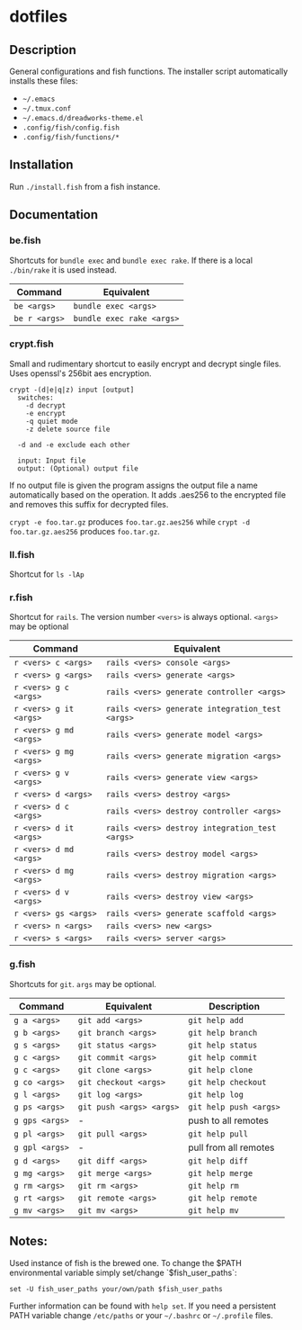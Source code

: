 # dotfiles #

## Description ##

General configurations and fish functions. The installer script
automatically installs these files:

* `~/.emacs`
* `~/.tmux.conf`
* `~/.emacs.d/dreadworks-theme.el`
* `.config/fish/config.fish`
* `.config/fish/functions/*`


## Installation ##

Run `./install.fish` from a fish instance.


## Documentation ##


### be.fish ###

Shortcuts for `bundle exec` and `bundle exec rake`.
If there is a local `./bin/rake` it is used instead.

| Command        | Equivalent                |
|----------------|---------------------------|
| `be <args>`    | `bundle exec <args>`      |
| `be r <args>`  | `bundle exec rake <args>` |



### crypt.fish ###

Small and rudimentary shortcut to easily encrypt and decrypt single
files. Uses openssl's 256bit aes encryption.

```
crypt -(d|e|q|z) input [output]
  switches:
    -d decrypt
    -e encrypt
    -q quiet mode
    -z delete source file

  -d and -e exclude each other

  input: Input file
  output: (Optional) output file
```

If no output file is given the program assigns the output file a name
automatically based on the operation. It adds .aes256 to the encrypted
file and removes this suffix for decrypted files.

`crypt -e foo.tar.gz` produces `foo.tar.gz.aes256` while
`crypt -d foo.tar.gz.aes256` produces `foo.tar.gz`.


### ll.fish ###

Shortcut for `ls -lAp`


### r.fish ###

Shortcut for `rails`. The version number `<vers>` is always
optional. `<args>` may be optional

| Command                 | Equivalent                                      |
|-------------------------|-------------------------------------------------|
| `r <vers> c <args>`     | `rails <vers> console <args>`                   |
| `r <vers> g <args>`     | `rails <vers> generate <args>`                  |
| `r <vers> g c <args>`   | `rails <vers> generate controller <args>`       |
| `r <vers> g it <args>`  | `rails <vers> generate integration_test <args>` |
| `r <vers> g md <args>`  | `rails <vers> generate model <args>`            |
| `r <vers> g mg <args>`  | `rails <vers> generate migration <args>`        |
| `r <vers> g v <args>`   | `rails <vers> generate view <args>`             |
| `r <vers> d <args>`     | `rails <vers> destroy <args>`                   |
| `r <vers> d c <args>`   | `rails <vers> destroy controller <args>`        |
| `r <vers> d it <args>`  | `rails <vers> destroy integration_test <args>`  |
| `r <vers> d md <args>`  | `rails <vers> destroy model <args>`             |
| `r <vers> d mg <args>`  | `rails <vers> destroy migration <args>`         |
| `r <vers> d v <args>`   | `rails <vers> destroy view <args>`              |
| `r <vers> gs <args>`    | `rails <vers> generate scaffold <args>`         |
| `r <vers> n <args>`     | `rails <vers> new <args>`                       |
| `r <vers> s <args>`     | `rails <vers> server <args>`                    |


### g.fish ###

Shortcuts for `git`. `args` may be optional.

| Command        | Equivalent              | Description           |
|----------------|-------------------------|-----------------------|
| `g a <args>`   | `git add <args>`        | `git help add`        |
| `g b <args>`   | `git branch <args>`     | `git help branch`     |
| `g s <args>`   | `git status <args>`     | `git help status`     |
| `g c <args>`   | `git commit <args>`     | `git help commit`     |
| `g c <args>`   | `git clone <args>`      | `git help clone`      |
| `g co <args>`  | `git checkout <args>`   | `git help checkout`   |
| `g l <args>`   | `git log <args>`        | `git help log`        |
| `g ps <args>`  | `git push <args> <args>`| `git help push <args>`|
| `g gps <args>` | -                       | push to all remotes   |
| `g pl <args>`  | `git pull <args>`       | `git help pull`       |
| `g gpl <args>` | -                       | pull from all remotes |
| `g d <args>`   | `git diff <args>`       | `git help diff`       |
| `g mg <args>`  | `git merge <args>`      | `git help merge`      |
| `g rm <args>`  | `git rm <args>`         | `git help rm`         |
| `g rt <args>`  | `git remote <args>`     | `git help remote`     |
| `g mv <args>`  | `git mv <args>`         | `git help mv`         |


Notes:
------

Used instance of fish is the brewed one.  To change the $PATH
environmental variable simply set/change `$fish_user_paths`:

```
set -U fish_user_paths your/own/path $fish_user_paths
```

Further information can be found with `help set`.  If you need a
persistent PATH variable change `/etc/paths` or your `~/.bashrc` or
`~/.profile` files.
